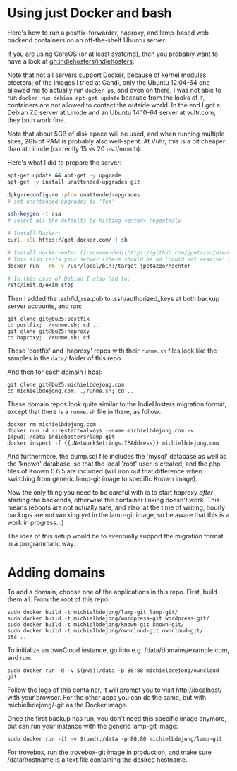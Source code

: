 # Using just Docker and bash

Here's how to run a postfix-forwarder, haproxy, and lamp-based web backend containers on an off-the-shelf Ubuntu server.

If you are using CoreOS (or at least systemd), then you probably want to have a look at [gh:indiehosters/indiehosters](https://github.com/indiehosters/indiehosters).

Note that not all servers support Docker, because of kernel modules etcetera; of the images I tried at Gandi, only the Ubuntu 12.04-64 one
allowed me to actually run `docker ps`, and even on there, I was not able to run `docker run debian apt-get update` because from the looks
of it, containers are not allowed to contact the outside world. In the end I got a Debian 7.6 server at Linode and an Ubuntu 14.10-64 server at vultr.com, they both work fine.

Note that about 5GB of disk space will be used, and when running multiple sites, 2Gb of RAM is probably also well-spent. At Vultr, this is a bit cheaper than at Linode (currently 15 vs 20 usd/month).

Here's what I did to prepare the server:

````bash
apt-get update && apt-get -y upgrade
apt-get -y install unattended-upgrades git

dpkg-reconfigure -plow unattended-upgrades
# set unattended upgrades to 'Yes'

ssh-keygen -t rsa
# select all the defaults by hitting <enter> repeatedly

# Install Docker:
curl -sSL https://get.docker.com/ | sh

# Install docker-enter ([recommended](https://github.com/jpetazzo/nsenter#nsenter-in-a-can)):
# This also tests your server (there should be no 'could not resolve' errors).
docker run --rm -v /usr/local/bin:/target jpetazzo/nsenter

# In this case of Debian I also had to:
/etc/init.d/exim stop
````


Then I added the .ssh/id_rsa.pub to .ssh/authorized_keys at both backup server accounts, and ran:

````
git clone git@bu25:postfix
cd postfix; ./runme.sh; cd ..
git clone git@bu25:haproxy
cd haproxy; ./runme.sh; cd ..
````

These 'postfix' and 'haproxy' repos with their `runme.sh` files look like the samples in the `data/` folder of this repo.

And then for each domain I host:

````
git clone git@bu25:michielbdejong.com
cd michielbdejong.com; ./runme.sh; cd ..
````

These domain repos look quite similar to the IndieHosters migration format, except that there is a `runme.sh` file in there,
as follow:

````
docker rm michielbdejong.com
docker run -d --restart=always --name michielbdejong.com -v $(pwd):/data indiehosters/lamp-git
docker inspect -f {{.NetworkSettings.IPAddress}} michielbdejong.com
````

And furthermore, the dump.sql file includes the 'mysql' database as well as the 'known' database, so that the local 'root' user
is created, and the php files of Known 0.6.5 are included (will iron out that difference when switching from generic lamp-git
image to specific Known image).

Now the only thing you need to be careful with is to start haproxy *after* starting the backends, otherwise the container linking
doesn't work. This means reboots are not actually safe, and also, at the time of writing, hourly backups are not working yet in the
lamp-git image, so be aware that this is a work in progress. :)

The idea of this setup would be to eventually support the migration format in a programmatic way.

# Adding domains

To add a domain, choose one of the applications in this repo. First, build them all. From the root of this repo:

````
sudo docker build -t michielbdejong/lamp-git lamp-git/
sudo docker build -t michielbdejong/wordpress-git wordpress-git/
sudo docker build -t michielbdejong/known-git known-git/
sudo docker build -t michielbdejong/owncloud-git owncloud-git/
etc ...
````

To initialize an ownCloud instance, go into e.g. /data/domains/example.com, and run:

````
sudo docker run -d -v $(pwd):/data -p 80:80 michielbdejong/owncloud-git
````

Follow the logs of this container, it will prompt you to visit http://localhost/ with your browser. For the other apps you can
do the same, but with michielbdejong/<app>-git as the Docker image.

Once the first backup has run, you don't need this specific image anymore, but can run your instance with the generic lamp-git image:

````
sudo docker run -it -v $(pwd):/data -p 80:80 michielbdejong/lamp-git
````

For trovebox, run the trovebox-git image in production, and make sure /data/hostname is a text file containing the desired hostname.
